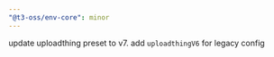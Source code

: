 ```yaml
---
"@t3-oss/env-core": minor
---
```


update uploadthing preset to v7. add `uploadthingV6` for legacy config

